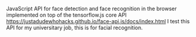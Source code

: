 JavaScript API for face detection and face recognition in the browser implemented on top of the tensorflow.js core API https://justadudewhohacks.github.io/face-api.js/docs/index.html
I test this API for my universitary job, this is for facial recognition.
